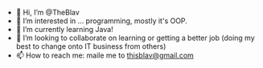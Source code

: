 - 👋 Hi, I’m @TheBlav
- 👀 I’m interested in ... programming, mostly it's OOP. 
- 🌱 I’m currently learning Java!
- 💞️ I’m looking to collaborate on learning or getting a better job (doing my best to change onto IT business from others)
- 📫 How to reach me: maile me to thisblav@gmail.com

<!---
TheBlav/TheBlav is a ✨ special ✨ repository because its `README.md` (this file) appears on your GitHub profile.
You can click the Preview link to take a look at your changes.
--->
